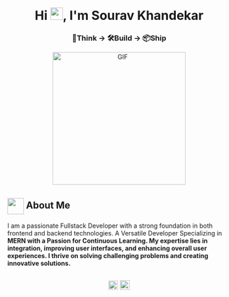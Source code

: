 <h1 align="center">Hi <img src="https://media.tenor.com/InfbZnZgATIAAAAj/hand-gif.gif" width="28px"/>, I'm Sourav Khandekar</h1>
<h3 align="center">💭Think → 🛠️Build → 📦Ship</h3>
<div align="center">
<!--  <img alt="GIF" src="https://media4.giphy.com/media/11KzOet1ElBDz2/giphy.gif?cid=6c09b952ufa3xxbbm0mpuadm2zaik3wjp4m9luz2ly0lyz8d&ep=v1_internal_gif_by_id&rid=giphy.gif&ct=g" /> -->
  <img alt="GIF" src="https://media0.giphy.com/media/v1.Y2lkPTc5MGI3NjExdzlxa3JucG0zM2NldngydWZqZG1iZGE0dnZpbnF5aWM3ZHowZGt1YiZlcD12MV9pbnRlcm5hbF9naWZfYnlfaWQmY3Q9Zw/VTtANKl0beDFQRLDTh/giphy.gif" style="height:300px;" />
</div>

## <img align ='center' src="https://i.giphy.com/media/v1.Y2lkPTc5MGI3NjExdjh2dDM4bDhyYzM5NmppaHJ6dG56Mmh3bTkyanFkdWRvZ3R1cGoycSZlcD12MV9pbnRlcm5hbF9naWZfYnlfaWQmY3Q9ZQ/LOnt6uqjD9OexmQJRB/giphy.gif" width="37" /> About Me

I am a passionate Fullstack Developer with a strong foundation in both frontend and backend technologies. A Versatile Developer Specializing in <strong>MERN with a Passion for Continuous Learning. My expertise lies in integration, improving user interfaces, and enhancing overall user experiences. I thrive on solving challenging problems and creating innovative solutions.

<h2 align="center">
  <img src="https://komarev.com/ghpvc/?username=Sourav92&color=dc143c&style=for-the-badge" alt="Profile Views" style="height:21px;">
<a  href="https://sourix.netlify.app/" target="blank">
    <img src="https://img.shields.io/badge/Portfolio-543DE0?style=for-the-badge&logo=About.me&logoColor=white" alt="Portfolio" style="height:22px;">
</a>
</h2>
